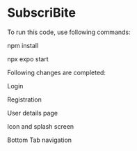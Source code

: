 # SubscriBite

To run this code, use following commands:

npm install

npx expo start



Following changes are completed:

Login 

Registration

User details page

Icon and splash screen

Bottom Tab navigation
